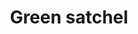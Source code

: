 ---
layout: item
title: Green satchel
item-id: 10878
datatable: true
id: 10878
name: "Green satchel"
members: true
lowalch: 40
highalch: 60
examine: "I can keep my grub in here!"
monsters:
  - id: 3601
    name: "Unicow"
    members: true
    combat_level: 25
    wiki_url: "https://oldschool.runescape.wiki/w/Unicow"
    drops:
      - quantity: "1"
        rarity: 0.15
        drop_requirements: null
---